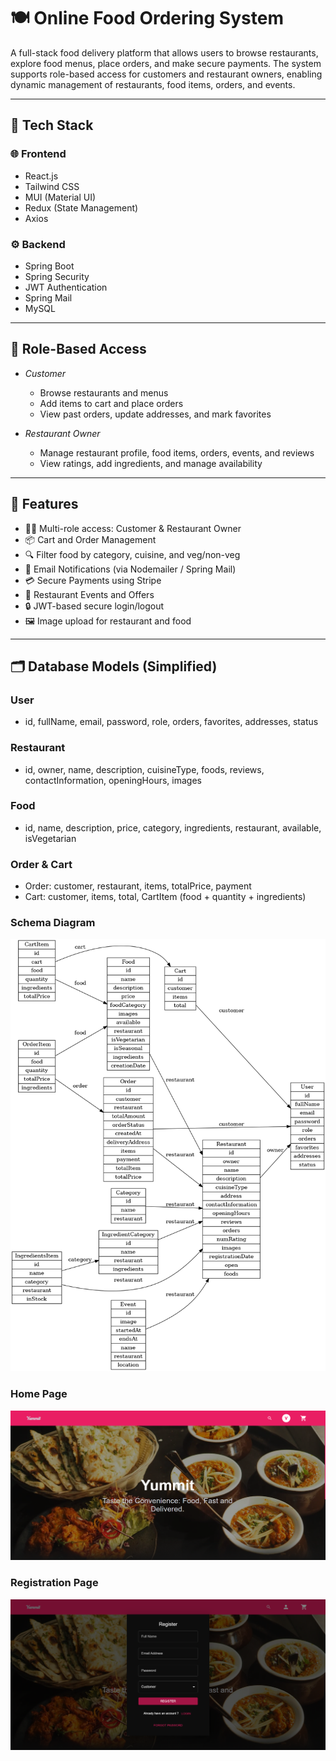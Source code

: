 # 🍽 Online Food Ordering System

A full-stack  food delivery platform that allows users to browse restaurants, explore food menus, place orders, and make secure payments. The system supports role-based access for customers and restaurant owners, enabling dynamic management of restaurants, food items, orders, and events.

---

## 🚀 Tech Stack

### 🌐 Frontend
- React.js
- Tailwind CSS
- MUI (Material UI)
- Redux (State Management)
- Axios

### ⚙ Backend
- Spring Boot
- Spring Security
- JWT Authentication
- Spring Mail
- MySQL

---

## 👥 Role-Based Access

- *Customer*
  - Browse restaurants and menus
  - Add items to cart and place orders
  - View past orders, update addresses, and mark favorites

- *Restaurant Owner*
  - Manage restaurant profile, food items, orders, events, and reviews
  - View ratings, add ingredients, and manage availability

---

## 🧩 Features

- 🧑‍🍳 Multi-role access: Customer & Restaurant Owner
- 📦 Cart and Order Management
- 🔍 Filter food by category, cuisine, and veg/non-veg
- 📧 Email Notifications (via Nodemailer / Spring Mail)
- 💳 Secure Payments using Stripe
- 📅 Restaurant Events and Offers
- 🔒 JWT-based secure login/logout
- 🖼 Image upload for restaurant and food

---

## 🗂 Database Models (Simplified)

### User
- id, fullName, email, password, role, orders, favorites, addresses, status

### Restaurant
- id, owner, name, description, cuisineType, foods, reviews, contactInformation, openingHours, images

### Food
- id, name, description, price, category, ingredients, restaurant, available, isVegetarian

### Order & Cart
- Order: customer, restaurant, items, totalPrice, payment
- Cart: customer, items, total, CartItem (food + quantity + ingredients)





### Schema Diagram
![Online Food Delivery Schema](frontend/images/online_food_delivery_schema.png)

### Home Page
![Home Page](frontend/images/HomePage.png)

### Registration Page
![Registration Page](frontend/images/Register.png)

